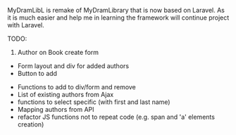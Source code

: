 MyDramLibL is remake of MyDramLibrary that is now based on Laravel.
As it is much easier and help me in learning the framework will continue project with Laravel.

TODO:
1. Author on Book create form
+ Form layout and div for added authors
+ Button to add
- Functions to add to div/form and remove
- List of existing authors from Ajax
- functions to select specific (with first and last name)
- Mapping authors from API
- refactor JS functions not to repeat code (e.g. span and 'a' elements creation)

